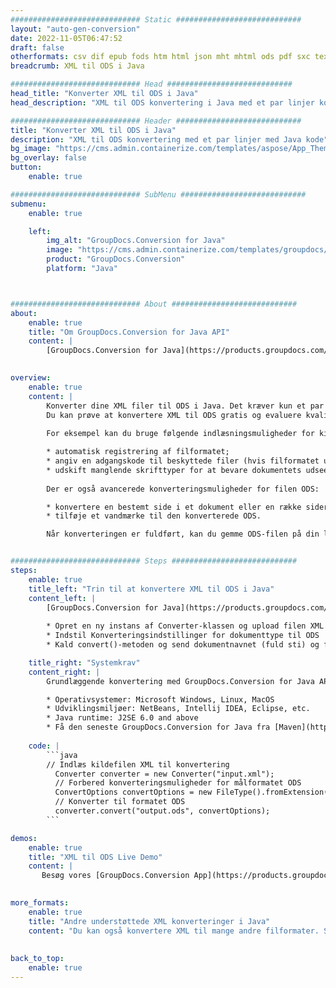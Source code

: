 ```yaml
---
############################# Static ############################
layout: "auto-gen-conversion"
date: 2022-11-05T06:47:52
draft: false
otherformats: csv dif epub fods htm html json mht mhtml ods pdf sxc tex tsv xlam xls xlsb xlsm xlsx xlt xltm xltx xml xps
breadcrumb: XML til ODS i Java

############################# Head ############################
head_title: "Konverter XML til ODS i Java"
head_description: "XML til ODS konvertering i Java med et par linjer kode. Konverter over 160 filformater ved hjælp af GroupDocs dokumentkonverterings-API for Java"

############################# Header ############################
title: "Konverter XML til ODS i Java"
description: "XML til ODS konvertering med et par linjer med Java kode"
bg_image: "https://cms.admin.containerize.com/templates/aspose/App_Themes/V3/images/bg/header1.png"
bg_overlay: false
button:
    enable: true

############################# SubMenu ############################
submenu:
    enable: true

    left:
        img_alt: "GroupDocs.Conversion for Java"
        image: "https://cms.admin.containerize.com/templates/groupdocs/images/product-logos/90x90-noborder/groupdocs-conversion-java.png"
        product: "GroupDocs.Conversion"
        platform: "Java"



############################# About ############################
about:
    enable: true
    title: "Om GroupDocs.Conversion for Java API"
    content: |
        [GroupDocs.Conversion for Java](https://products.groupdocs.com/conversion/java/) er en avanceret filformatkonverterings-API til konvertering mellem populære billed- og dokumentformater såsom Microsoft Office, OpenDocument, PDF, HTML, e-mail, CAD. og meget mere med blot et par linjer kode. Den native API registrerer automatisk formaterne af de originale dokumenter og tilbyder mange muligheder for at tilpasse de konverterede dokumenter. Sammen med funktionen til at udtrække information fra et dokument, understøtter den også caching af konverteringsresultaterne til den lokale disk som standard. Enhver form for cachelagring kan dog understøttes ved at implementere de passende grænseflader - Amazon S3, Dropbox, Google Drive, Windows Azure, Reddis eller andre.
    

overview:
    enable: true
    content: |
        Konverter dine XML filer til ODS i Java. Det kræver kun et par linjer med Java kode på enhver platform efter eget valg, såsom Windows, Linux, macOS.
        Du kan prøve at konvertere XML til ODS gratis og evaluere kvaliteten af ​​konverteringsresultaterne. Sammen med simple filkonverteringsscripts kan du prøve mere sofistikerede muligheder for at indlæse XML-kildefilen og gemme ODS-outputtet. 
        
        For eksempel kan du bruge følgende indlæsningsmuligheder for kilden XML:

        * automatisk registrering af filformatet;
        * angiv en adgangskode til beskyttede filer (hvis filformatet understøtter det);
        * udskift manglende skrifttyper for at bevare dokumentets udseende.
        
        Der er også avancerede konverteringsmuligheder for filen ODS:

        * konvertere en bestemt side i et dokument eller en række sider;
        * tilføje et vandmærke til den konverterede ODS.

        Når konverteringen er fuldført, kan du gemme ODS-filen på din lokale filsti eller på et tredjepartslager såsom FTP, Amazon S3, Google Drive, Dropbox osv. Bemærk venligst - for at konvertere XML til ODS, behøver du ikke installere yderligere software, såsom MS Office, Open Office, Adobe Acrobat Reader osv.


############################# Steps ############################
steps:
    enable: true
    title_left: "Trin til at konvertere XML til ODS i Java"
    content_left: |
        [GroupDocs.Conversion for Java](https://products.groupdocs.com/conversion/java/) giver udviklere mulighed for nemt at konvertere XML fil til ODS med et par linjer kode.
        
        * Opret en ny instans af Converter-klassen og upload filen XML med den fulde sti
        * Indstil Konverteringsindstillinger for dokumenttype til ODS
        * Kald convert()-metoden og send dokumentnavnet (fuld sti) og formatet (ODS) som en parameter

    title_right: "Systemkrav"
    content_right: |
        Grundlæggende konvertering med GroupDocs.Conversion for Java API kan udføres med blot et par linjer kode. Vores API'er understøttes på alle større platforme og operativsystemer. Før du udfører koden nedenfor, skal du sørge for, at du har følgende forudsætninger installeret på dit system.

        * Operativsystemer: Microsoft Windows, Linux, MacOS
        * Udviklingsmiljøer: NetBeans, Intellij IDEA, Eclipse, etc.
        * Java runtime: J2SE 6.0 and above
        * Få den seneste GroupDocs.Conversion for Java fra [Maven](https://repository.groupdocs.com/webapp/#/artifacts/browse/tree/General/repo/com/groupdocs/groupdocs-conversion)
         
    code: |
        ```java    
        // Indlæs kildefilen XML til konvertering
          Converter converter = new Converter("input.xml");
          // Forbered konverteringsmuligheder for målformatet ODS
          ConvertOptions convertOptions = new FileType().fromExtension("ods").getConvertOptions();
          // Konverter til formatet ODS
          converter.convert("output.ods", convertOptions);
        ```

demos:
    enable: true
    title: "XML til ODS Live Demo"
    content: |
       Besøg vores [GroupDocs.Conversion App](https://products.groupdocs.app/conversion/family) websted, og prøv XML til ODS konvertering nu. Den gratis demo har følgende fordele
          

more_formats:
    enable: true
    title: "Andre understøttede XML konverteringer i Java"
    content: "Du kan også konvertere XML til mange andre filformater. Se venligst listen nedenfor."
       
       
back_to_top:
    enable: true
---
```

